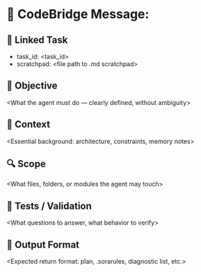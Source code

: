 # 📡 CodeBridge Message: <short title>

## 🔗 Linked Task
- task_id: <task_id>
- scratchpad: <file path to .md scratchpad>

## 🎯 Objective
<What the agent must do — clearly defined, without ambiguity>

## 🧠 Context
<Essential background: architecture, constraints, memory notes>

## 🔍 Scope
<What files, folders, or modules the agent may touch>

## 🧪 Tests / Validation
<What questions to answer, what behavior to verify>

## 🧾 Output Format
<Expected return format: plan, .sorarules, diagnostic list, etc.>
